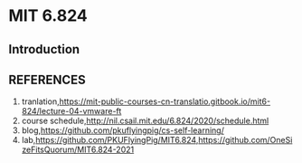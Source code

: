 # MIT 6.824

## Introduction

## REFERENCES

1. tranlation,<https://mit-public-courses-cn-translatio.gitbook.io/mit6-824/lecture-04-vmware-ft>
2. course schedule,<http://nil.csail.mit.edu/6.824/2020/schedule.html>
3. blog,<https://github.com/pkuflyingpig/cs-self-learning/>
4. lab,<https://github.com/PKUFlyingPig/MIT6.824>,<https://github.com/OneSizeFitsQuorum/MIT6.824-2021>
